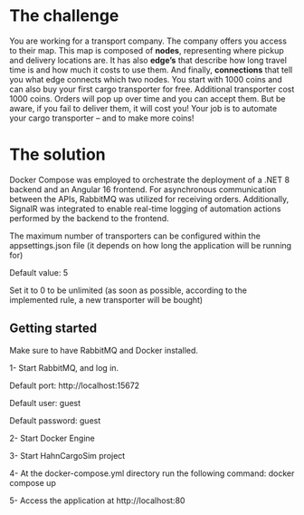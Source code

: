 # The challenge

You are working for a transport company. The company offers you access to their map. This map is composed of **nodes**, representing where pickup and delivery locations are. It has also **edge’s** that describe how long travel time is and how much it costs to use them. And finally, **connections** that tell you what edge connects which two nodes. 
You start with 1000 coins and can also buy your first cargo transporter for free. Additional transporter cost 1000 coins. 
Orders will pop up over time and you can accept them. But be aware, if you fail to deliver them, it will cost you! 
Your job is to automate your cargo transporter – and to make more coins! 


# The solution

Docker Compose was employed to orchestrate the deployment of a .NET 8 backend and an Angular 16 frontend. For asynchronous communication between the APIs, RabbitMQ was utilized for receiving orders. Additionally, SignalR was integrated to enable real-time logging of automation actions performed by the backend to the frontend.

The maximum number of transporters can be configured within the appsettings.json file (it depends on how long the application will be running for)

  Default value: 5

  Set it to 0 to be unlimited (as soon as possible, according to the implemented rule, a new transporter will be bought)

## Getting started

Make sure to have RabbitMQ and Docker installed.

1- Start RabbitMQ, and log in.

  Default port: http://localhost:15672

  Default user: guest

  Default password: guest

2- Start Docker Engine

3- Start HahnCargoSim project

4- At the docker-compose.yml directory run the following command:
docker compose up

5- Access the application at http://localhost:80


